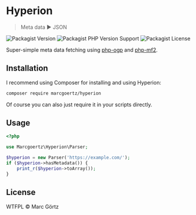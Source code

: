 # Hyperion

> Meta data :arrow_forward: JSON

![Packagist Version](https://img.shields.io/packagist/v/marcgoertz/hyperion)
![Packagist PHP Version Support](https://img.shields.io/packagist/php-v/marcgoertz/hyperion)
![Packagist License](https://img.shields.io/packagist/l/marcgoertz/hyperion)


Super-simple meta data fetching using [php-ogp](https://github.com/mapkyca/php-ogp) and [php-mf2](https://github.com/microformats/php-mf2).

## Installation

I recommend using Composer for installing and using Hyperion:

```bash
composer require marcgoertz/hyperion
```

Of course you can also just require it in your scripts directly.

## Usage

```php
<?php

use Marcgoertz\Hyperion\Parser;

$hyperion = new Parser('https://example.com/');
if ($hyperion->hasMetadata()) {
    print_r($hyperion->toArray());
}
```

## License

WTFPL © Marc Görtz
